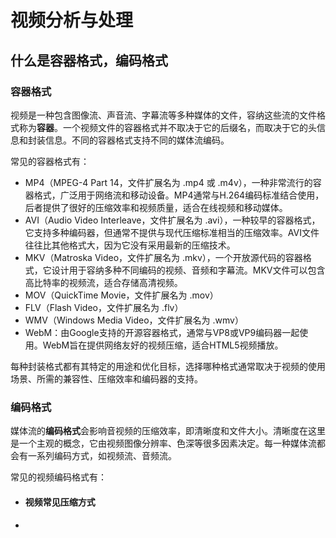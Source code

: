 # 视频分析与处理

## 什么是容器格式，编码格式

### 容器格式

视频是一种包含图像流、声音流、字幕流等多种媒体的文件，容纳这些流的文件格式称为**容器**。一个视频文件的容器格式并不取决于它的后缀名，而取决于它的头信息和封装信息。不同的容器格式支持不同的媒体流编码。

常见的容器格式有：
- MP4（MPEG-4 Part 14，文件扩展名为 .mp4 或 .m4v），一种非常流行的容器格式，广泛用于网络流和移动设备。MP4通常与H.264编码标准结合使用，后者提供了很好的压缩效率和视频质量，适合在线视频和移动媒体。
- AVI（Audio Video Interleave，文件扩展名为 .avi），一种较早的容器格式，它支持多种编码器，但通常不提供与现代压缩标准相当的压缩效率。AVI文件往往比其他格式大，因为它没有采用最新的压缩技术。
- MKV（Matroska Video，文件扩展名为 .mkv），一个开放源代码的容器格式，它设计用于容纳多种不同编码的视频、音频和字幕流。MKV文件可以包含高比特率的视频流，适合存储高清视频。
- MOV（QuickTime Movie，文件扩展名为 .mov）
- FLV（Flash Video，文件扩展名为 .flv）
- WMV（Windows Media Video，文件扩展名为 .wmv）
- WebM：由Google支持的开源容器格式，通常与VP8或VP9编码器一起使用。WebM旨在提供网络友好的视频压缩，适合HTML5视频播放。

每种封装格式都有其特定的用途和优化目标，选择哪种格式通常取决于视频的使用场景、所需的兼容性、压缩效率和编码器的支持。

### 编码格式

媒体流的**编码格式**会影响音视频的压缩效率，即清晰度和文件大小。清晰度在这里是一个主观的概念，它由视频图像分辨率、色深等很多因素决定。每一种媒体流都会有一系列编码方式，如视频流、音频流。

常见的视频编码格式有：


- #### 视频常见压缩方式
- ####
